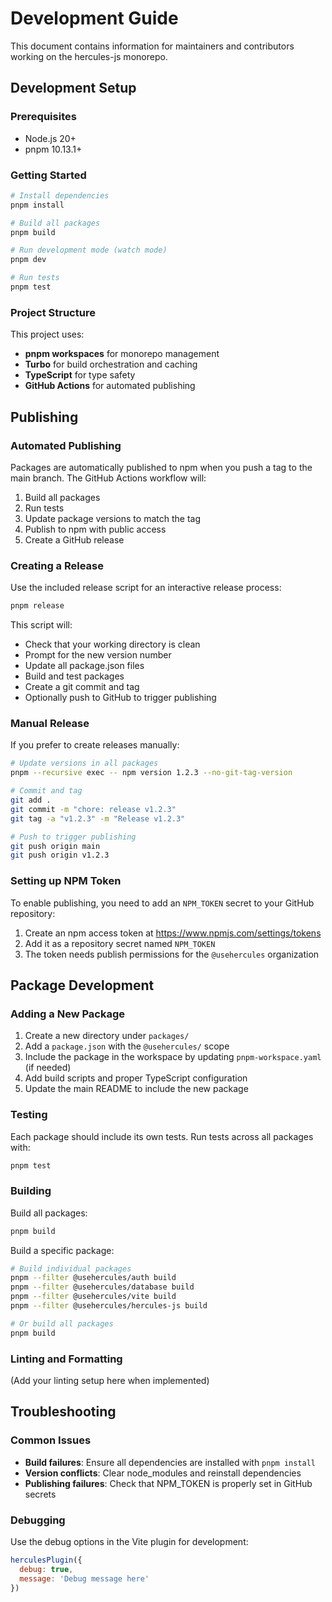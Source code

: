 # Development Guide

This document contains information for maintainers and contributors working on the hercules-js monorepo.

## Development Setup

### Prerequisites

- Node.js 20+ 
- pnpm 10.13.1+

### Getting Started

```bash
# Install dependencies
pnpm install

# Build all packages
pnpm build

# Run development mode (watch mode)
pnpm dev

# Run tests
pnpm test
```

### Project Structure

This project uses:
- **pnpm workspaces** for monorepo management
- **Turbo** for build orchestration and caching
- **TypeScript** for type safety
- **GitHub Actions** for automated publishing

## Publishing

### Automated Publishing

Packages are automatically published to npm when you push a tag to the main branch. The GitHub Actions workflow will:

1. Build all packages
2. Run tests
3. Update package versions to match the tag
4. Publish to npm with public access
5. Create a GitHub release

### Creating a Release

Use the included release script for an interactive release process:

```bash
pnpm release
```

This script will:
- Check that your working directory is clean
- Prompt for the new version number
- Update all package.json files
- Build and test packages
- Create a git commit and tag
- Optionally push to GitHub to trigger publishing

### Manual Release

If you prefer to create releases manually:

```bash
# Update versions in all packages
pnpm --recursive exec -- npm version 1.2.3 --no-git-tag-version

# Commit and tag
git add .
git commit -m "chore: release v1.2.3"
git tag -a "v1.2.3" -m "Release v1.2.3"

# Push to trigger publishing
git push origin main
git push origin v1.2.3
```

### Setting up NPM Token

To enable publishing, you need to add an `NPM_TOKEN` secret to your GitHub repository:

1. Create an npm access token at https://www.npmjs.com/settings/tokens
2. Add it as a repository secret named `NPM_TOKEN`
3. The token needs publish permissions for the `@usehercules` organization

## Package Development

### Adding a New Package

1. Create a new directory under `packages/`
2. Add a `package.json` with the `@usehercules/` scope
3. Include the package in the workspace by updating `pnpm-workspace.yaml` (if needed)
4. Add build scripts and proper TypeScript configuration
5. Update the main README to include the new package

### Testing

Each package should include its own tests. Run tests across all packages with:

```bash
pnpm test
```

### Building

Build all packages:

```bash
pnpm build
```

Build a specific package:

```bash
# Build individual packages
pnpm --filter @usehercules/auth build
pnpm --filter @usehercules/database build
pnpm --filter @usehercules/vite build
pnpm --filter @usehercules/hercules-js build

# Or build all packages
pnpm build
```

### Linting and Formatting

(Add your linting setup here when implemented)

## Troubleshooting

### Common Issues

- **Build failures**: Ensure all dependencies are installed with `pnpm install`
- **Version conflicts**: Clear node_modules and reinstall dependencies
- **Publishing failures**: Check that NPM_TOKEN is properly set in GitHub secrets

### Debugging

Use the debug options in the Vite plugin for development:

```javascript
herculesPlugin({
  debug: true,
  message: 'Debug message here'
})
``` 